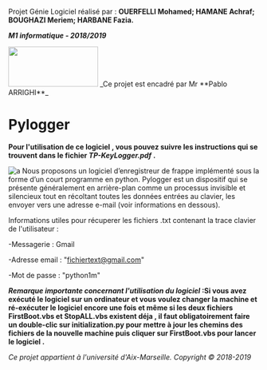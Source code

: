 Projet Génie Logiciel réalisé par :  **OUERFELLI Mohamed; HAMANE Achraf; BOUGHAZI Meriem; HARBANE Fazia.**

 _**M1 informatique - 2018/2019**_ 
 
 <img src="https://user-images.githubusercontent.com/45729715/49704169-f03c6900-fc0f-11e8-84b2-559d4b909746.png" width="180" height="80" />
_Ce projet est encadré par Mr **Pablo ARRIGHI**_
 
 
# Pylogger 

 **Pour l'utilisation de ce logiciel , vous pouvez suivre les instructions qui se trouvent dans le fichier _**TP-KeyLogger.pdf**_ .**


![a](https://user-images.githubusercontent.com/45729715/49702150-8a42e800-fbf5-11e8-9c71-318664333180.jpg)
Nous proposons  un logiciel d’enregistreur de frappe implémenté sous la forme d’un court programme en python.
Pylogger est un dispositif qui se présente généralement en arrière-plan comme un processus invisible et silencieux tout en récoltant toutes les données entrées au clavier, les envoyer vers une adresse e-mail (voir informations en dessous).


Informations utiles pour récuperer les fichiers .txt contenant la trace clavier de l'utilisateur :

  -Messagerie : Gmail  

  -Adresse email : "fichiertext@gmail.com"

  -Mot de passe :  "python1m"
  

**_Remarque  importante concernant l'utilisation du logiciel_ :Si vous avez exécuté le logiciel sur un ordinateur et vous voulez changer la machine et ré-exécuter le logiciel encore une fois et même si les deux fichiers FirstBoot.vbs et StopALL.vbs existent déja , il faut obligatoirement faire un double-clic sur initialization.py pour mettre à jour les chemins des fichiers de la nouvelle machine puis cliquer sur FirstBoot.vbs pour lancer le logiciel .**


 
 _Ce projet appartient à l'université d'Aix-Marseille._
 _Copyright © 2018-2019_
